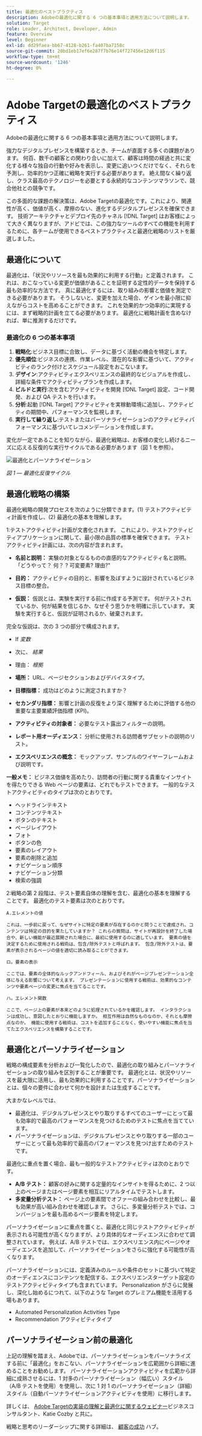 ```yaml
---
title: 最適化のベストプラクティス
description: Adobeの最適化に関する 6 つの基本事項と適用方法について説明します。
solution: Target
role: Leader, Architect, Developer, Admin
feature: Overview
level: Beginner
exl-id: dd29faea-bb67-4128-b261-fa407ba7158c
source-git-commit: 20bd1eb17ef6e287f7b76e14f727456e12d6f115
workflow-type: tm+mt
source-wordcount: '1246'
ht-degree: 0%

---
```


# Adobe Targetの最適化のベストプラクティス

Adobeの最適化に関する 6 つの基本事項と適用方法について説明します。

強力なデジタルプレゼンスを構築するとき、チームが直面する多くの課題があります。 何百、数千の顧客との関わり合いに加えて、顧客は時間の経過と共に変化する様々な独自の行動や好みを表示し、変更に追いつくだけでなく、それらを予測し、効率的かつ正確に戦略を実行する必要があります。 絶え間なく繰り返し、クラス最高のテクノロジーを必要とする永続的なコンテンツマラソンで、競合他社との競争です。

この多面的な課題の解決策は、Adobe Targetの最適化です。これにより、関連性が高く、価値が高く、摩擦のない、進化するデジタルプレゼンスを確保できます。 技術アーキテクチャとデプロイ先のチャネル [!DNL Target] はお客様によって大きく異なりますが、アドビでは、この強力なツールのすべての機能を利用するために、各チームが使用できるベストプラクティスと最適化戦略のリストを厳選しました。

## 最適化について

最適化は、「状況やリソースを最も効果的に利用する行動」と定義されます。 これは、おこなっている変更が価値があることを証明する定性的データを保持する最も効率的な方法です。 真に最適化するには、取り組みの影響と価値を測定できる必要があります。 そうしないと、変更を加えた場合、ゲインを最小限に抑えながらコストを高めることができます。 これを効果的かつ効率的に実現するには、まず戦略的計画を立てる必要があります。 最適化に戦略計画を含めなければ、単に推測するだけです。

### 最適化の 6 つの基本事項

1. **戦略化**:ビジネス目標に合致し、データに基づく活動の機会を特定します。
1. **優先順位**:ビジネスの連携、作業レベル、潜在的な影響に基づいて、アクティビティのランク付けとスケジュール設定をおこないます。
1. **デザイン**:アクティビティエクスペリエンスの最終的なビジュアルを作成し、詳細な条件でアクティビティプランを作成します。
1. **ビルドと実行**:次を含むアクティビティを開発 [!DNL Target] 設定、コード開発、および QA テストを行います。
1. **分析**:起動 [!DNL Target] アクティビティを実稼動環境に追加し、アクティビティの期間中、パフォーマンスを監視します。
1. **実行して繰り返し**:テストまたはパーソナライゼーションのアクティビティパフォーマンスに基づいてレコメンデーションを作成します。

変化が一定であることを知りながら、最適化戦略は、お客様の変化し続けるニーズに応える反復的な実行サイクルである必要があります（図 1 を参照）。

![最適化とパーソナライゼーション](assets/optimize-and-personalize.png)

_図 1 — 最適化反復サイクル_

## 最適化戦略の構築

最適化戦略の開発プロセスを次のように分類できます。(1) テストアクティビティ計画を作成し、(2) 最適化の基本を理解します。

1:テストアクティビティ計画が文書化されます。 これにより、テストアクティビティアプリケーションに関して、最小限の品質の標準を確保できます。 テストアクティビティ計画には、次の内容が含まれます。

* **名前と説明：** 実験の対象となるものの直感的なアクティビティ名と説明。 「どうやって？ 何？ ? 可変要素? 理由?&quot;

* **目的：** アクティビティの目的と、影響を及ぼすように設計されているビジネス目標の整合。

* **仮説：** 仮説とは、実験を実行する前に作成する予測です。 何がテストされているか、何が結果を信じるか、なぜそう思うかを明確に示しています。 実験を実行すると、仮説が証明されるか、破棄されます。

完全な仮説は、次の 3 つの部分で構成されます。

* If _変数_
* 次に、 _結果_
* 理由： _根拠_

* **場所：** URL、ページセクションおよびデバイスタイプ。
* **目標指標：** 成功はどのように測定されますか？
* **セカンダリ指標：** 影響と計画の反復をより深く理解するために評価する他の重要な主要業績評価指標 (KPI)。
* **アクティビティの対象者：** 必要なテスト露出フィルターの説明。
* **レポート用オーディエンス：** 分析に使用される訪問者サブセットの説明のリスト。
* **エクスペリエンスの概念：** モックアップ、サンプルのワイヤーフレームおよび説明です。

**一般メモ：** ビジネス価値を高めたり、訪問者の行動に関する貴重なインサイトを得たりできる Web ページの要素は、どれでもテストできます。 一般的なテストアクティビティのタイプは次のとおりです。

* ヘッドラインテキスト
* コンテンツテキスト
* ボタンのテキスト
* ページレイアウト
* フォト
* ボタンの色
* 要素のレイアウト
* 要素の削除と追加
* ナビゲーション順序
* ナビゲーション分類
* 検索の強調

2:戦略の第 2 段階は、テスト要素自体の理解を含む、最適化の基本を理解することです。 最適化のテスト要素は次のとおりです。

    A.エレメントの値
    
    これは、一歩前に戻って、なぜサイトに特定の要素が存在するのかと問うことで達成され、コンテンツは特定の目的を果たしていますか？ これらの質問は、サイトが再設計を終了した場合や、新しい機能が最近展開された場合に、最初に使用するのに適しています。 要素の値を決定するために使用される戦術は、包含/除外テストと呼ばれます。 包含/除外テストは、要素が表示されるページの値を適切に読み取ることができます。
    
    ロ。要素の表示
    
    ここでは、要素の全体的なルックアンドフィール、およびそれがページプレゼンテーション全体に与える影響について考えます。 プレゼンテーションに使用する戦術は、効果的なコンテンツや要素ページの変更に焦点を当てることです。
    
    ハ。エレメント関数
    
    ここで、ページ上の要素が本来どのように処理されているかを確認します。 インタラクションは成功し、意図したとおりに機能しますか。 相互作用は自然なものなのか、それとも摩擦点なのか。 機能に使用する戦術は、コストを追加することなく、使いやすい機能に焦点を当てたエクスペリエンスを構築することです。

## 最適化とパーソナライゼーション

戦略の構成要素を分析および一覧化したので、最適化の取り組みとパーソナライゼーションの取り組みを区別することが重要です。 最適化とは、状況やリソースを最大限に活用し、最も効果的に利用することです。パーソナライゼーションとは、個々の要件に合わせて何かを設計または生成することです。

大まかなレベルでは、

* 最適化は、デジタルプレゼンスとやり取りするすべてのユーザーにとって最も効率的で最高のパフォーマンスを見つけるためのテストに焦点を当てています。
* パーソナライゼーションは、デジタルプレゼンスとやり取りする一部のユーザーにとって最も効率的で最高のパフォーマンスを見つけ出すためのテストです。

最適化に重点を置く場合、最も一般的なテストアクティビティは次のとおりです。

* **A/B テスト：** 顧客の好みに関する定量的なインサイトを得るために、2 つ以上のページまたはページ要素を相互にリアルタイムでテストします。
* **多変量分析テスト：** ページ上の要素間でオファーの組み合わせを比較し、最も効果が高い組み合わせを確認します。 さらに、多変量分析テストでは、コンバージョンを最も高めるページ要素を特定します。

パーソナライゼーションに重点を置くと、最適化と同じテストアクティビティが表示される可能性が高くなりますが、より具体的なオーディエンスに合わせて調整されています。 例えば、A/B テストでは、エクスペリエンス内にページやオーディエンスを追加して、パーソナライゼーションをさらに強化する可能性が高くなります。

パーソナライゼーションには、定義済みのルールや条件のセットに基づいて特定のオーディエンスにコンテンツを配信する、エクスペリエンスターゲット設定のテストアクティビティタイプも含まれています。 Personalization がさらに発展し、深化し始めるにつれて、以下のような Target のプレミアム機能を活用する場もあります。

* Automated Personalization Activities Type
* Recommendation アクティビティタイプ

## パーソナライゼーション前の最適化

上記の理解を踏まえ、Adobeでは、パーソナライゼーションをパーソナライズする前に「最適化」をおこない、パーソナライゼーションを広範囲から詳細に進めることをお勧めします。 パーソナライゼーションアクティビティを広範から詳細に成熟させるには、1 対多のパーソナライゼーション（幅広い）スタイル（A/B テストを使用）を使用し、次に 1 対 1 のパーソナライゼーション（詳細）スタイル（自動パーソナライゼーションアクティビティを使用）に移行します。

詳しくは、 [Adobe Targetの実装の理解と最適化に関するウェビナー](https://adobecustomersuccess.adobeconnect.com/pkfafpzd9yarmp4/)ビジネスコンサルタント、Katie Cozby と共に。

戦略と思考のリーダーシップに関する詳細は、 [顧客の成功](https://experienceleague.adobe.com/docs/customer-success/customer-success/overview.html) ハブ。
